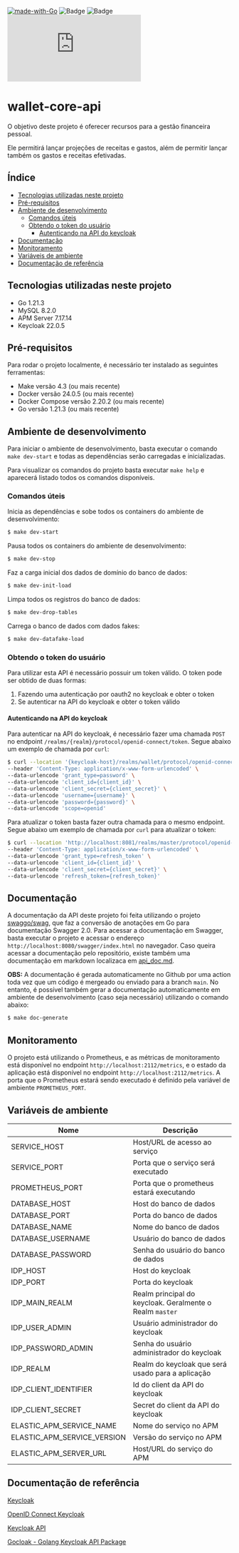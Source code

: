 [![made-with-Go](https://img.shields.io/badge/Made%20with-Go-1f425f.svg)](https://go.dev/) ![Badge](https://img.shields.io/static/v1?label=Go&message=1.21.3&color=00ADD8&style=flat&logo=Go) ![Badge](https://img.shields.io/static/v1?label=MySQL&message=8.2.0&color=4479A1&style=flat&logo=MySQL) [![Github tag](https://badgen.net/github/tag/Naereen/Strapdown.js)](https://github.com/ruanlas/wallet-core-api/tags/)

# wallet-core-api

O objetivo deste projeto é oferecer recursos para a gestão financeira pessoal.

Ele permitirá lançar projeções de receitas e gastos, além de permitir lançar também os gastos e receitas efetivadas.

## Índice
<!--ts-->
   * [Tecnologias utilizadas neste projeto](#tecnologias-utilizadas-neste-projeto)
   * [Pré-requisitos](#pré-requisitos)
   * [Ambiente de desenvolvimento](#ambiente-de-desenvolvimento)
      * [Comandos úteis](#comandos-úteis)
      * [Obtendo o token do usuário](#obtendo-o-token-do-usuário)
         * [Autenticando na API do keycloak](#autenticando-na-api-do-keycloak)
   * [Documentação](#documentação)
   * [Monitoramento](#monitoramento)
   * [Variáveis de ambiente](#variáveis-de-ambiente)
   * [Documentação de referência](#documentação-de-referência)
<!--te-->

## Tecnologias utilizadas neste projeto
 - Go 1.21.3
 - MySQL 8.2.0
 - APM Server 7.17.14
 - Keycloak 22.0.5

## Pré-requisitos

Para rodar o projeto localmente, é necessário ter instalado as seguintes ferramentas:
- Make versão 4.3 (ou mais recente)
- Docker versão 24.0.5 (ou mais recente)
- Docker Compose versão 2.20.2 (ou mais recente)
- Go versão 1.21.3 (ou mais recente)

## Ambiente de desenvolvimento

Para iniciar o ambiente de desenvolvimento, basta executar o comando `make dev-start` e todas as dependências serão carregadas e inicializadas.

Para visualizar os comandos do projeto basta executar `make help` e aparecerá listado todos os comandos disponíveis.

### Comandos úteis
Inicia as dependências e sobe todos os containers do ambiente de desenvolvimento:
```bash
$ make dev-start
```
Pausa todos os containers do ambiente de desenvolvimento:
```bash
$ make dev-stop
```
Faz a carga inicial dos dados de domínio do banco de dados:
```bash
$ make dev-init-load
```
Limpa todos os registros do banco de dados:
```bash
$ make dev-drop-tables
```
Carrega o banco de dados com dados fakes:
```bash
$ make dev-datafake-load
```

### Obtendo o token do usuário
Para utilizar esta API é necessário possuir um token válido. O token pode ser obtido de duas formas:
 1) Fazendo uma autenticação por oauth2 no keycloak e obter o token
 2) Se autenticar na API do keycloak e obter o token válido

#### Autenticando na API do keycloak
Para autenticar na API do keycloak, é necessário fazer uma chamada `POST` no endpoint `/realms/{realm}/protocol/openid-connect/token`.
Segue abaixo um exemplo de chamada por `curl`:
```bash
$ curl --location '{keycloak-host}/realms/wallet/protocol/openid-connect/token' \
--header 'Content-Type: application/x-www-form-urlencoded' \
--data-urlencode 'grant_type=password' \
--data-urlencode 'client_id={client_id}' \
--data-urlencode 'client_secret={client_secret}' \
--data-urlencode 'username={username}' \
--data-urlencode 'password={password}' \
--data-urlencode 'scope=openid'
```
Para atualizar o token basta fazer outra chamada para o mesmo endpoint. Segue abaixo um exemplo de chamada por `curl` para atualizar o token:
```bash
$ curl --location 'http://localhost:8081/realms/master/protocol/openid-connect/token' \
--header 'Content-Type: application/x-www-form-urlencoded' \
--data-urlencode 'grant_type=refresh_token' \
--data-urlencode 'client_id={client_id}' \
--data-urlencode 'client_secret={client_secret}' \
--data-urlencode 'refresh_token={refresh_token}'
```

## Documentação
A documentação da API deste projeto foi feita utilizando o projeto [swaggo/swag](https://github.com/swaggo/swag), que faz a conversão de anotações em Go para documentação Swagger 2.0. 
Para acessar a documentação em Swagger, basta executar o projeto e acessar o endereço `http://localhost:8080/swagger/index.html` no navegador. 
Caso queira acessar a documentação pelo repositório, existe também uma documentação em markdown localizaca em [api_doc.md](api_doc.md).

**OBS:** A documentação é gerada automaticamente no Github por uma action toda vez que um código é mergeado ou enviado para a branch `main`. No entanto, é possível também gerar a documentação automaticamente em ambiente de desenvolvimento (caso seja necessário) utilizando o comando abaixo:
```bash
$ make doc-generate
```

## Monitoramento
O projeto está utilizando o Prometheus, e as métricas de monitoramento está disponível no endpoint `http://localhost:2112/metrics`, e o estado da aplicação está disponível no endpoint `http://localhost:2112/metrics`. A porta que o Prometheus estará sendo executado é definido pela variável de ambiente `PROMETHEUS_PORT`.

## Variáveis de ambiente
|  Nome |  Descrição |
|---|---|
| SERVICE_HOST  | Host/URL de acesso ao serviço  |
| SERVICE_PORT  | Porta que o serviço será executado |
| PROMETHEUS_PORT  | Porta que o prometheus estará executando  |
| DATABASE_HOST  | Host do banco de dados  |
| DATABASE_PORT  | Porta do banco de dados  |
| DATABASE_NAME  | Nome do banco de dados  |
| DATABASE_USERNAME  | Usuário do banco de dados  |
| DATABASE_PASSWORD  | Senha do usuário do banco de dados  |
| IDP_HOST  | Host do keycloak  |
| IDP_PORT  | Porta do keycloak  |
| IDP_MAIN_REALM  | Realm principal do keycloak. Geralmente o Realm `master`  |
| IDP_USER_ADMIN  | Usuário administrador do keycloak  |
| IDP_PASSWORD_ADMIN  | Senha do usuário administrador do keycloak  |
| IDP_REALM  | Realm do keycloak que será usado para a aplicação  |
| IDP_CLIENT_IDENTIFIER  | Id do client da API do keycloak  |
| IDP_CLIENT_SECRET  | Secret do client da API do keycloak  |
| ELASTIC_APM_SERVICE_NAME  | Nome do serviço no APM  |
| ELASTIC_APM_SERVICE_VERSION  | Versão do serviço no APM  |
| ELASTIC_APM_SERVER_URL  | Host/URL do serviço do APM  |

## Documentação de referência
[Keycloak](https://www.keycloak.org/documentation)

[OpenID Connect Keycloak](https://www.keycloak.org/docs/latest/securing_apps/#_oidc)

[Keycloak API](https://www.keycloak.org/docs-api/23.0.3/rest-api/index.html)

[Gocloak - Golang Keycloak API Package](https://github.com/Nerzal/gocloak)